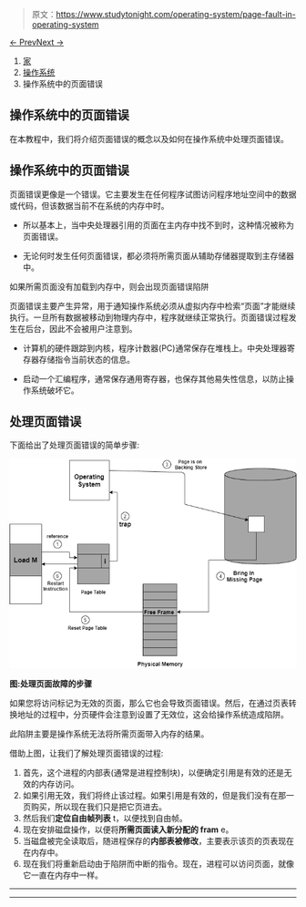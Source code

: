 > 原文：<https://www.studytonight.com/operating-system/page-fault-in-operating-system>

[← Prev](/operating-system/copyonwrite-in-operating-system "Copy on Write in OS")[Next →](/operating-system/page-replacement-algorithms-in-operating-system "Page Replacement Algorithm")

<nav aria-label="breadcrumb">

1.  [家](/)
2.  [操作系统](/operating-system)
3.  操作系统中的页面错误

</nav>

<article>

# 操作系统中的页面错误

在本教程中，我们将介绍页面错误的概念以及如何在操作系统中处理页面错误。

## 操作系统中的页面错误

页面错误更像是一个错误。它主要发生在任何程序试图访问程序地址空间中的数据或代码，但该数据当前不在系统的内存中时。

*   所以基本上，当中央处理器引用的页面在主内存中找不到时，这种情况被称为页面错误。

*   无论何时发生任何页面错误，都必须将所需页面从辅助存储器提取到主存储器中。

如果所需页面没有加载到内存中，则会出现页面错误陷阱

页面错误主要产生异常，用于通知操作系统必须从虚拟内存中检索“页面”才能继续执行。一旦所有数据被移动到物理内存中，程序就继续正常执行。页面错误过程发生在后台，因此不会被用户注意到。

*   计算机的硬件跟踪到内核，程序计数器(PC)通常保存在堆栈上。中央处理器寄存器存储指令当前状态的信息。

*   启动一个汇编程序，通常保存通用寄存器，也保存其他易失性信息，以防止操作系统破坏它。

## 处理页面错误

下面给出了处理页面错误的简单步骤:

![](img/c665794e254278eaf8c9d214dac883e0.png)

**图:处理页面故障的步骤**

如果您将访问标记为无效的页面，那么它也会导致页面错误。然后，在通过页表转换地址的过程中，分页硬件会注意到设置了无效位，这会给操作系统造成陷阱。

此陷阱主要是操作系统无法将所需页面带入内存的结果。

借助上图，让我们了解处理页面错误的过程:

1.  首先，这个进程的内部表(通常是进程控制块)，以便确定引用是有效的还是无效的内存访问。
2.  如果引用无效，我们将终止该过程。如果引用是有效的，但是我们没有在那一页购买，所以现在我们只是把它页进去。
3.  然后我们**定位自由帧列表** t，以便找到自由帧。
4.  现在安排磁盘操作，以便将**所需页面读入新分配的 fram** e。
5.  当磁盘被完全读取后，随进程保存的**内部表被修改**，主要表示该页的页表现在在内存中。
6.  现在我们将重新启动由于陷阱而中断的指令。现在，进程可以访问页面，就像它一直在内存中一样。

</article>

* * *

* * *